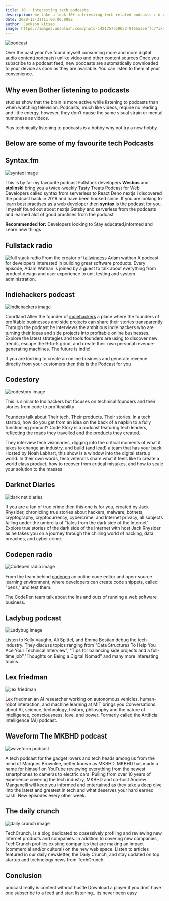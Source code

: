 ```yaml
---
title: 10 + interesting tech podcasts
description: we take a look 10+ interesting tech related podcasts i'd recomend for your next playlist 
date: 2020-12-31T11:00:00.000Z
author: Jackson kitsao
image: https://images.unsplash.com/photo-1421757350652-9f65a35effc7?ixid=MXwxMjA3fDB8MHxwaG90by1wYWdlfHx8fGVufDB8fHw%3D&ixlib=rb-1.2.1&auto=format&fit=crop&w=1353&q=80
---
```


![podcast](https://images.unsplash.com/photo-1598965897289-4768a8799acc?ixid=MXwxMjA3fDB8MHxwaG90by1wYWdlfHx8fGVufDB8fHw%3D&ixlib=rb-1.2.1&auto=format&fit=crop&w=1350&q=80)

Over the past year i've found myself consuming more and more digital audio content(podcasts) 
unlike video and other  content sources  Once you subscribe to a podcast feed, new podcasts are automatically downloaded to your device as soon as they are available. You can listen to them at your convenience.

## Why even Bother listening to podcasts

studies show that the brain is more active while listening to podcasts than when watching television.
Podcasts, much like videos, require no reading and little energy, however, they don’t cause the same visual strain or mental numbness as videos.

Plus technically listening to podcasts is a hobby why not try a new hobby

## Below are some of my favourite tech Podcasts

## Syntax.fm

![syntax image](https://syntax.fm/static/syntax-banner.png)

This is by far my favourite podcast Fullstack developers **Wesbos** and **stolinski** bring you a twice-weekly
Tasty Treats Podcast for Web Developers called syntax from serverless to React Deno nextjs 
I discovered the podcast back in 2019 and have been hooked since.
If you are looking to learn best practises as a web developer then **syntax** is the podcast for you.
I myself found out about nextjs Gatsby and serverless from the podcasts and learned alot of good practises from the podcast

**Recommended for:** Developers looking to Stay educated,informed and Learn new things

## Fullstack radio

![full stack radio](https://images.transistor.fm/file/transistor/images/social_images/site/5064/social-full-stack-radio.jpg)
From the creator of [tailwindcss](https://www.tailwindcss.com) Adam wathan
A podcast for developers interested in building great software products. Every episode, Adam Wathan is joined by a guest to talk about everything from product design and user experience to unit testing and system administration.

## Indiehackers podcast

![Indiehackers image](https://www.indiehackers.com/images/shareables/home.jpg)

Courtland Allen the founder of [indiehackers](https://www.indiehackers.com)  a place where the founders of profitable businesses and side projects can share their stories transparently Through the podcast he interviews the ambitious indie hackers who are turning their ideas and side projects into profitable online businesses. Explore the latest strategies and tools founders are using to discover new trends, escape the 9-to-5 grind, and create their own personal revenue-generating machines. The future is indie!

If you are looking to create an online business and generate revenue directly from your customers then this is the Podcast for you

## Codestory

![codestory image](https://codestory.co/wp-content/uploads/2020/04/twitter_header.png)

This is similar to Indihackers but focuses on technical founders and their stories from code to profiteability

Founders talk about Their tech. Their products. Their stories. In a tech startup, how do you get from an idea on the back of a napkin to a fully functioning product? Code Story is a podcast featuring tech leaders, reflecting the roads they travelled and the products they created.

They interview tech visionaries, digging into the critical moments of what it takes to change an industry, and build (and lead) a team that has your back. Hosted by Noah Labhart, this show is a window into the digital startup world. In their own words, tech veterans share what it feels like to create a world class product, how to recover from critical mistakes, and how to scale your solution to the masses

## Darknet Diaries

![dark net diaries](https://darknetdiaries.com/imgs/darknet-diaries-sm.jpg)

If you are a fan of true crime then this one is for you,
created by Jack Rhysider, chronicling true stories about hackers, malware, botnets, cryptography, cryptocurrency, cybercrime, and Internet privacy, all subjects falling under the umbrella of "tales from the dark side of the Internet".
Explore true stories of the dark side of the Internet with host Jack Rhysider as he takes you on a journey through the chilling world of hacking, data breaches, and cyber crime.

## Codepen radio

![Codepen radio image](https://darknetdiaries.com/imgs/darknet-diaries-sm.jpg)

From the team behind [codepen](https://codepen.io) an online code editor and open-source learning environment, where developers can create code snippets, called "pens," and test them.

The CodePen team talk about the ins and outs of running a web software business.

## Ladybug podcast

![Ladybug image ](https://storage.pinecast.net/podcasts/covers/c617f912-02e9-488c-898e-59a87bdccd2f/ladybug_logo.png)

Listen to Kelly Vaughn, Ali Spittel, and Emma Bostian debug the tech industry.
They discuss topics ranging from "Data Structures To Help You Ace Your Technical Interview",
"Tips for balancing side projects and a full-time job","Thoughts on Being a Digital Nomad"
and many more interesting topics.

## Lex friedman

![lex friedman](https://is1-ssl.mzstatic.com/image/thumb/Podcasts114/v4/62/15/8e/62158efc-a4f7-d4ec-ebab-05c9a30ed25e/mza_6076293181799511311.png/1200x630wp.png)

Lex friedman an AI researcher working on autonomous vehicles, human-robot interaction, and machine learning at MIT brings you
Conversations about AI, science, technology, history, philosophy and the nature of intelligence, consciousness, love, and power. Formerly called the Artificial Intelligence (AI) podcast. 

## Waveform The MKBHD podcast

![waveform podcast](https://cdn.vyper.io/fc33a0ab-f3e1-4e89-951c-2b00a70bb67f/-/stretch/off/-/preview/1024x1024/)

A tech podcast for the gadget lovers and tech heads among us from the mind of Marques Brownlee, better known as MKBHD. MKBHD has made a name for himself on YouTube reviewing everything from the newest smartphones to cameras to electric cars. Pulling from over 10 years of experience covering the tech industry, MKBHD and co-host Andrew Manganelli will keep you informed and entertained as they take a deep dive into the latest and greatest in tech and what deserves your hard earned cash. New episodes every other week. 

## The daily crunch

![daily crunch image](https://startup.info/wp-content/uploads/2020/02/techcrunch-logo-1-1000x600.png)

TechCrunch, is a blog dedicated to obsessively profiling and reviewing new Internet products and companies. In addition to covering new companies, TechCrunch profiles existing companies that are making an impact (commercial and/or cultural) on the new web space.
Listen to articles featured in our daily newsletter, the Daily Crunch, and stay updated on top startup and technology news from TechCrunch.

## Conclusion

podcast really  is content without hustle
Download a player if you dont have one subscribe to a feed  and start listening.. its never been easy 
